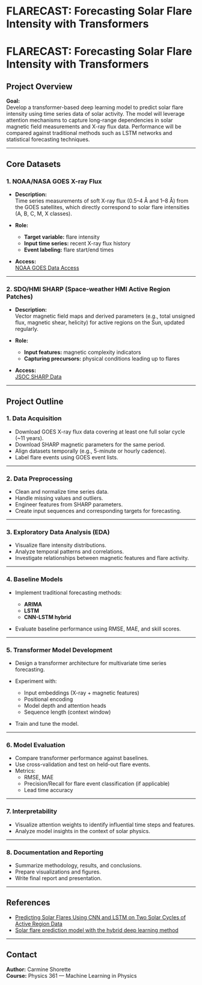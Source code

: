 # FLARECAST: Forecasting Solar Flare Intensity with Transformers

# **FLARECAST: Forecasting Solar Flare Intensity with Transformers**

## **Project Overview**

**Goal:**  
Develop a transformer-based deep learning model to predict solar flare intensity using time series data of solar activity. The model will leverage attention mechanisms to capture long-range dependencies in solar magnetic field measurements and X-ray flux data. Performance will be compared against traditional methods such as LSTM networks and statistical forecasting techniques.

---

## **Core Datasets**

### 1. **NOAA/NASA GOES X-ray Flux**

- **Description:**  
  Time series measurements of soft X-ray flux (0.5–4 Å and 1–8 Å) from the GOES satellites, which directly correspond to solar flare intensities (A, B, C, M, X classes).

- **Role:**  
  - **Target variable:** flare intensity  
  - **Input time series:** recent X-ray flux history  
  - **Event labeling:** flare start/end times

- **Access:**  
  [NOAA GOES Data Access](https://www.ngdc.noaa.gov/stp/satellite/goes/dataaccess.html)

---

### 2. **SDO/HMI SHARP (Space-weather HMI Active Region Patches)**

- **Description:**  
  Vector magnetic field maps and derived parameters (e.g., total unsigned flux, magnetic shear, helicity) for active regions on the Sun, updated regularly.

- **Role:**  
  - **Input features:** magnetic complexity indicators  
  - **Capturing precursors:** physical conditions leading up to flares

- **Access:**  
  [JSOC SHARP Data](http://jsoc.stanford.edu/data/hmi/SHARP/)

---

## **Project Outline**

### 1. **Data Acquisition**

- Download GOES X-ray flux data covering at least one full solar cycle (~11 years).
- Download SHARP magnetic parameters for the same period.
- Align datasets temporally (e.g., 5-minute or hourly cadence).
- Label flare events using GOES event lists.

---

### 2. **Data Preprocessing**

- Clean and normalize time series data.
- Handle missing values and outliers.
- Engineer features from SHARP parameters.
- Create input sequences and corresponding targets for forecasting.

---

### 3. **Exploratory Data Analysis (EDA)**

- Visualize flare intensity distributions.
- Analyze temporal patterns and correlations.
- Investigate relationships between magnetic features and flare activity.

---

### 4. **Baseline Models**

- Implement traditional forecasting methods:
  - **ARIMA**
  - **LSTM**
  - **CNN-LSTM hybrid**

- Evaluate baseline performance using RMSE, MAE, and skill scores.

---

### 5. **Transformer Model Development**

- Design a transformer architecture for multivariate time series forecasting.
- Experiment with:
  - Input embeddings (X-ray + magnetic features)
  - Positional encoding
  - Model depth and attention heads
  - Sequence length (context window)

- Train and tune the model.

---

### 6. **Model Evaluation**

- Compare transformer performance against baselines.
- Use cross-validation and test on held-out flare events.
- Metrics:
  - RMSE, MAE
  - Precision/Recall for flare event classification (if applicable)
  - Lead time accuracy

---

### 7. **Interpretability**

- Visualize attention weights to identify influential time steps and features.
- Analyze model insights in the context of solar physics.

---

### 8. **Documentation and Reporting**

- Summarize methodology, results, and conclusions.
- Prepare visualizations and figures.
- Write final report and presentation.

---

## **References**

- [Predicting Solar Flares Using CNN and LSTM on Two Solar Cycles of Active Region Data](https://arxiv.org/abs/2010.03883)
- [Solar flare prediction model with the hybrid deep learning method](https://www.nature.com/articles/s41598-021-92927-0)

---

## **Contact**

**Author:** Carmine Shorette  
**Course:** Physics 361 — Machine Learning in Physics